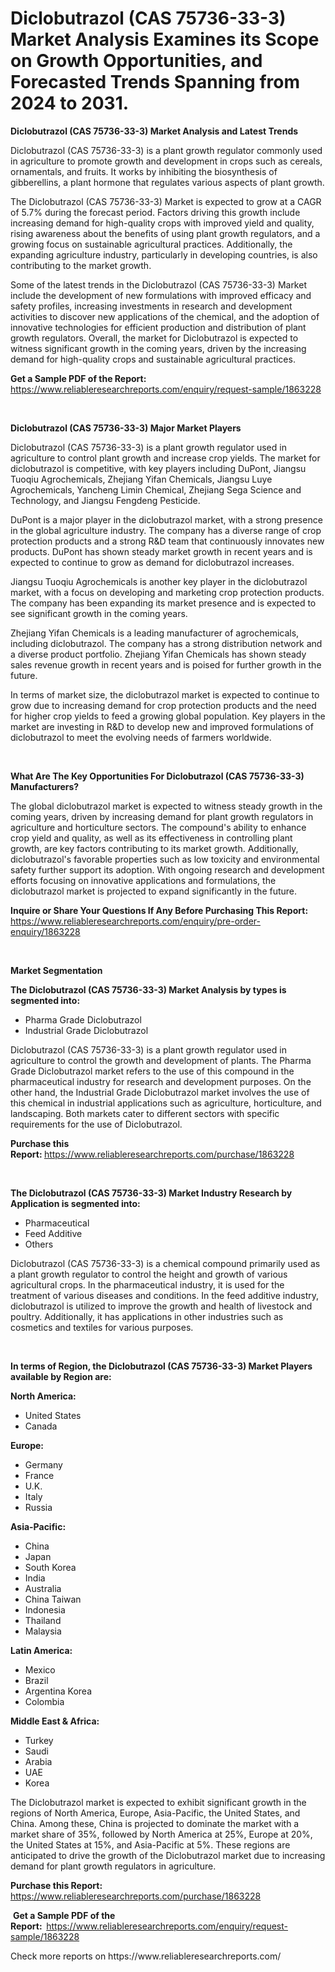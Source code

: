 <p><h1>Diclobutrazol (CAS 75736-33-3) Market Analysis Examines its Scope on Growth Opportunities, and Forecasted Trends Spanning from 2024 to 2031.</h1></p><p><strong>Diclobutrazol (CAS 75736-33-3) Market Analysis and Latest Trends</strong></p>
<p><p>Diclobutrazol (CAS 75736-33-3) is a plant growth regulator commonly used in agriculture to promote growth and development in crops such as cereals, ornamentals, and fruits. It works by inhibiting the biosynthesis of gibberellins, a plant hormone that regulates various aspects of plant growth.</p><p>The Diclobutrazol (CAS 75736-33-3) Market is expected to grow at a CAGR of 5.7% during the forecast period. Factors driving this growth include increasing demand for high-quality crops with improved yield and quality, rising awareness about the benefits of using plant growth regulators, and a growing focus on sustainable agricultural practices. Additionally, the expanding agriculture industry, particularly in developing countries, is also contributing to the market growth.</p><p>Some of the latest trends in the Diclobutrazol (CAS 75736-33-3) Market include the development of new formulations with improved efficacy and safety profiles, increasing investments in research and development activities to discover new applications of the chemical, and the adoption of innovative technologies for efficient production and distribution of plant growth regulators. Overall, the market for Diclobutrazol is expected to witness significant growth in the coming years, driven by the increasing demand for high-quality crops and sustainable agricultural practices.</p></p>
<p><strong>Get a Sample PDF of the Report:&nbsp;</strong> <a href="https://www.reliableresearchreports.com/enquiry/request-sample/1863228">https://www.reliableresearchreports.com/enquiry/request-sample/1863228</a></p>
<p>&nbsp;</p>
<p><strong>Diclobutrazol (CAS 75736-33-3) Major Market Players</strong></p>
<p><p>Diclobutrazol (CAS 75736-33-3) is a plant growth regulator used in agriculture to control plant growth and increase crop yields. The market for diclobutrazol is competitive, with key players including DuPont, Jiangsu Tuoqiu Agrochemicals, Zhejiang Yifan Chemicals, Jiangsu Luye Agrochemicals, Yancheng Limin Chemical, Zhejiang Sega Science and Technology, and Jiangsu Fengdeng Pesticide.</p><p>DuPont is a major player in the diclobutrazol market, with a strong presence in the global agriculture industry. The company has a diverse range of crop protection products and a strong R&D team that continuously innovates new products. DuPont has shown steady market growth in recent years and is expected to continue to grow as demand for diclobutrazol increases.</p><p>Jiangsu Tuoqiu Agrochemicals is another key player in the diclobutrazol market, with a focus on developing and marketing crop protection products. The company has been expanding its market presence and is expected to see significant growth in the coming years.</p><p>Zhejiang Yifan Chemicals is a leading manufacturer of agrochemicals, including diclobutrazol. The company has a strong distribution network and a diverse product portfolio. Zhejiang Yifan Chemicals has shown steady sales revenue growth in recent years and is poised for further growth in the future.</p><p>In terms of market size, the diclobutrazol market is expected to continue to grow due to increasing demand for crop protection products and the need for higher crop yields to feed a growing global population. Key players in the market are investing in R&D to develop new and improved formulations of diclobutrazol to meet the evolving needs of farmers worldwide.</p></p>
<p>&nbsp;</p>
<p><strong>What Are The Key Opportunities For Diclobutrazol (CAS 75736-33-3) Manufacturers?</strong></p>
<p><p>The global diclobutrazol market is expected to witness steady growth in the coming years, driven by increasing demand for plant growth regulators in agriculture and horticulture sectors. The compound's ability to enhance crop yield and quality, as well as its effectiveness in controlling plant growth, are key factors contributing to its market growth. Additionally, diclobutrazol's favorable properties such as low toxicity and environmental safety further support its adoption. With ongoing research and development efforts focusing on innovative applications and formulations, the diclobutrazol market is projected to expand significantly in the future.</p></p>
<p><strong>Inquire or Share Your Questions If Any Before Purchasing This Report:</strong> <a href="https://www.reliableresearchreports.com/enquiry/pre-order-enquiry/1863228">https://www.reliableresearchreports.com/enquiry/pre-order-enquiry/1863228</a></p>
<p>&nbsp;</p>
<p><strong>Market Segmentation</strong></p>
<p><strong>The Diclobutrazol (CAS 75736-33-3) Market Analysis by types is segmented into:</strong></p>
<p><ul><li>Pharma Grade Diclobutrazol</li><li>Industrial Grade Diclobutrazol</li></ul></p>
<p><p>Diclobutrazol (CAS 75736-33-3) is a plant growth regulator used in agriculture to control the growth and development of plants. The Pharma Grade Diclobutrazol market refers to the use of this compound in the pharmaceutical industry for research and development purposes. On the other hand, the Industrial Grade Diclobutrazol market involves the use of this chemical in industrial applications such as agriculture, horticulture, and landscaping. Both markets cater to different sectors with specific requirements for the use of Diclobutrazol.</p></p>
<p><strong>Purchase this Report:&nbsp;</strong><a href="https://www.reliableresearchreports.com/purchase/1863228">https://www.reliableresearchreports.com/purchase/1863228</a></p>
<p>&nbsp;</p>
<p><strong>The Diclobutrazol (CAS 75736-33-3) Market Industry Research by Application is segmented into:</strong></p>
<p><ul><li>Pharmaceutical</li><li>Feed Additive</li><li>Others</li></ul></p>
<p><p>Diclobutrazol (CAS 75736-33-3) is a chemical compound primarily used as a plant growth regulator to control the height and growth of various agricultural crops. In the pharmaceutical industry, it is used for the treatment of various diseases and conditions. In the feed additive industry, diclobutrazol is utilized to improve the growth and health of livestock and poultry. Additionally, it has applications in other industries such as cosmetics and textiles for various purposes.</p></p>
<p>&nbsp;</p>
<p><strong>In terms of Region, the Diclobutrazol (CAS 75736-33-3) Market Players available by Region are:</strong></p>
<p>
    <p> <strong> North America: </strong>
        <ul>
            <li>United States</li>
            <li>Canada</li>
        </ul>
        </p> 
    <p> <strong> Europe: </strong>
        <ul>
            <li>Germany</li>
            <li>France</li>
            <li>U.K.</li>
            <li>Italy</li>
            <li>Russia</li>
        </ul>
        </p> 
    <p> <strong> Asia-Pacific: </strong>
        <ul>
            <li>China</li>
            <li>Japan</li>
            <li>South Korea</li>
            <li>India</li>
            <li>Australia</li>
            <li>China Taiwan</li>
            <li>Indonesia</li>
            <li>Thailand</li>
            <li>Malaysia</li>
        </ul>
        </p> 
    <p> <strong> Latin America: </strong>
        <ul>
            <li>Mexico</li>
            <li>Brazil</li>
            <li>Argentina Korea</li>
            <li>Colombia</li>
        </ul>
        </p> 
    <p> <strong> Middle East & Africa: </strong>
        <ul>
            <li>Turkey</li>
            <li>Saudi</li>
            <li>Arabia</li>
            <li>UAE</li>
            <li>Korea</li>
        </ul>
    </p>
    </p>
<p><p>The Diclobutrazol market is expected to exhibit significant growth in the regions of North America, Europe, Asia-Pacific, the United States, and China. Among these, China is projected to dominate the market with a market share of 35%, followed by North America at 25%, Europe at 20%, the United States at 15%, and Asia-Pacific at 5%. These regions are anticipated to drive the growth of the Diclobutrazol market due to increasing demand for plant growth regulators in agriculture.</p></p>
<p><strong>Purchase this Report: </strong><a href="https://www.reliableresearchreports.com/purchase/1863228">https://www.reliableresearchreports.com/purchase/1863228</a></p>
<p>&nbsp;<strong>Get a Sample PDF of the Report:&nbsp;&nbsp;</strong><a href="https://www.reliableresearchreports.com/enquiry/request-sample/1863228">https://www.reliableresearchreports.com/enquiry/request-sample/1863228</a></p>
<p><strong></strong></p>
<p>Check more reports on https://www.reliableresearchreports.com/</p>